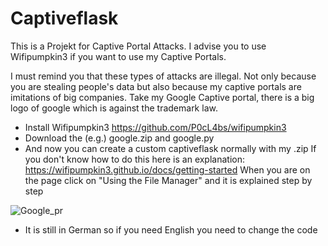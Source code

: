 # Captiveflask

This is a Projekt for Captive Portal Attacks. I advise you to use Wifipumpkin3 if you want to use my Captive Portals.

I must remind you that these types of attacks are illegal. Not only because you are stealing people's data but also because my captive portals are imitations of big companies. Take my Google Captive portal, there is a big logo of google which is against the trademark law.

* Install Wifipumpkin3 https://github.com/P0cL4bs/wifipumpkin3
* Download the (e.g.) google.zip and google.py 
* And now you can create a custom captiveflask normally with my .zip If you don't know how to do this here is an explanation: https://wifipumpkin3.github.io/docs/getting-started
When you are on the page click on "Using the File Manager" and it is explained step by step




![Google_pr](https://user-images.githubusercontent.com/123298316/213911933-70bfb6fa-fb57-43e3-a111-dba87a0695c4.PNG)
* It is still in German so if you need English you need to change the code


